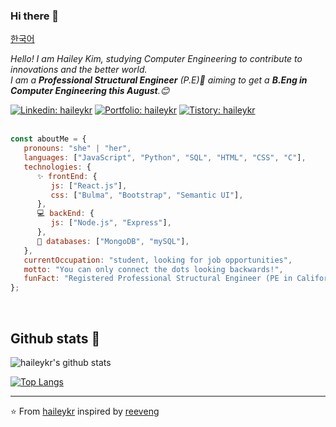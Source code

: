 ### Hi there 👋

[한국어](https://github.com/haileykr/haileykr/blob/main/README.ko.md)

<!--
**haileykr/haileykr** is a ✨ _special_ ✨ repository because its `README.md` (this file) appears on your GitHub profile.

Here are some ideas to get you started:

- 🔭 I’m currently working on ...
- 🌱 I’m currently learning ...
- 👯 I’m looking to collaborate on ...
- 🤔 I’m looking for help with ...
- 💬 Ask me about ...
- 📫 How to reach me: ...
- 😄 Pronouns: ...
- ⚡ Fun fact: ...
-->

<p><em>Hello! I am Hailey Kim, studying Computer Engineering to contribute to innovations and the better world.<br>
  I am a <b>Professional Structural Engineer</b> (P.E)👯 aiming to get a <b>B.Eng in Computer Engineering this August</b>.😊
  </em></p>
  
[![Linkedin: haileykr](https://img.shields.io/badge/-hailey_harry_kim-blue?style=flat-square&logo=Linkedin&logoColor=white&link=https://www.linkedin.com/in/haileyharrykim/)](https://www.linkedin.com/in/haileyharrykim/) [![Portfolio: haileykr](https://img.shields.io/badge/-portfolio-green?style=flat-square&logo=Github&logoColor=white&link=https://haileykr.github.io/portfolio)](https://haileykr.github.io/portfolio) [![Tistory: haileykr](https://img.shields.io/badge/-tistory_(korean)-black?style=flat-square&logo=Github_Sponsors&logoColor=white&link=https://www.linkedin.com/in/haileyharrykim/)](https://piaflu.tistory.com)
<br /><br />

```javascript
const aboutMe = {
   pronouns: "she" | "her",
   languages: ["JavaScript", "Python", "SQL", "HTML", "CSS", "C"],
   technologies: {
      ✨ frontEnd: {
         js: ["React.js"],
         css: ["Bulma", "Bootstrap", "Semantic UI"],
      },
      💻 backEnd: {
         js: ["Node.js", "Express"],
      },
      💬 databases: ["MongoDB", "mySQL"],
   },
   currentOccupation: "student, looking for job opportunities",
   motto: "You can only connect the dots looking backwards!",
   funFact: "Registered Professional Structural Engineer (PE in California) / Building Enthusiast" 👷
};
```

<br />

<h2>Github stats 🌱</h2>

![haileykr's github stats](https://github-readme-stats.vercel.app/api?username=haileykr&show_icons=true)



[![Top Langs](https://github-readme-stats.vercel.app/api/top-langs/?username=haileykr&hide=html,css,lua,ejs,glsl)](https://github.com/haileykr/github-readme-stats)



---

⭐️ From  [haileykr](https://github.com/haileykr) inspired by [reeveng](https://github.com/reeveng)


